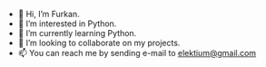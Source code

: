 - 👋 Hi, I’m Furkan.
- 👀 I’m interested in Python.
- 🌱 I’m currently learning Python.
- 💞️ I’m looking to collaborate on my projects.
- 📫 You can reach me by sending e-mail to elektium@gmail.com

<!---
mfurkan7/mfurkan7 is a ✨ special ✨ repository because its `README.md` (this file) appears on your GitHub profile.
You can click the Preview link to take a look at your changes.
--->
